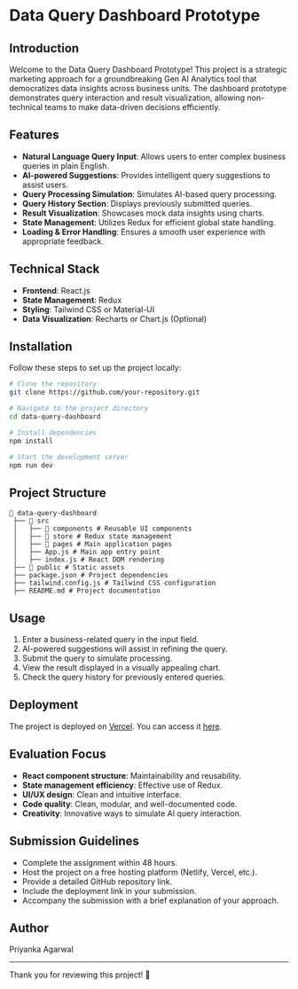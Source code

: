 # Data Query Dashboard Prototype

## Introduction
Welcome to the Data Query Dashboard Prototype! This project is a strategic marketing approach for a groundbreaking Gen AI Analytics tool that democratizes data insights across business units. The dashboard prototype demonstrates query interaction and result visualization, allowing non-technical teams to make data-driven decisions efficiently.

## Features
- **Natural Language Query Input**: Allows users to enter complex business queries in plain English.
- **AI-powered Suggestions**: Provides intelligent query suggestions to assist users.
- **Query Processing Simulation**: Simulates AI-based query processing.
- **Query History Section**: Displays previously submitted queries.
- **Result Visualization**: Showcases mock data insights using charts.
- **State Management**: Utilizes Redux for efficient global state handling.
- **Loading & Error Handling**: Ensures a smooth user experience with appropriate feedback.

## Technical Stack
- **Frontend**: React.js
- **State Management**: Redux
- **Styling**: Tailwind CSS or Material-UI
- **Data Visualization**: Recharts or Chart.js (Optional)

## Installation
Follow these steps to set up the project locally:

```sh
# Clone the repository
git clone https://github.com/your-repository.git

# Navigate to the project directory
cd data-query-dashboard

# Install dependencies
npm install

# Start the development server
npm run dev
```

## Project Structure
```
📂 data-query-dashboard
 ├── 📁 src
 │   ├── 📂 components # Reusable UI components
 │   ├── 📂 store # Redux state management
 │   ├── 📂 pages # Main application pages
 │   ├── App.js # Main app entry point
 │   ├── index.js # React DOM rendering
 ├── 📂 public # Static assets
 ├── package.json # Project dependencies
 ├── tailwind.config.js # Tailwind CSS configuration
 ├── README.md # Project documentation
```

## Usage
1. Enter a business-related query in the input field.
2. AI-powered suggestions will assist in refining the query.
3. Submit the query to simulate processing.
4. View the result displayed in a visually appealing chart.
5. Check the query history for previously entered queries.

## Deployment
The project is deployed on [Vercel](deployment-link). You can access it [here](https://v0-frontend-engineering-challenge.vercel.app/).

## Evaluation Focus
- **React component structure**: Maintainability and reusability.
- **State management efficiency**: Effective use of Redux.
- **UI/UX design**: Clean and intuitive interface.
- **Code quality**: Clean, modular, and well-documented code.
- **Creativity**: Innovative ways to simulate AI query interaction.

## Submission Guidelines
- Complete the assignment within 48 hours.
- Host the project on a free hosting platform (Netlify, Vercel, etc.).
- Provide a detailed GitHub repository link.
- Include the deployment link in your submission.
- Accompany the submission with a brief explanation of your approach.

## Author
Priyanka Agarwal


---
Thank you for reviewing this project! 🚀

